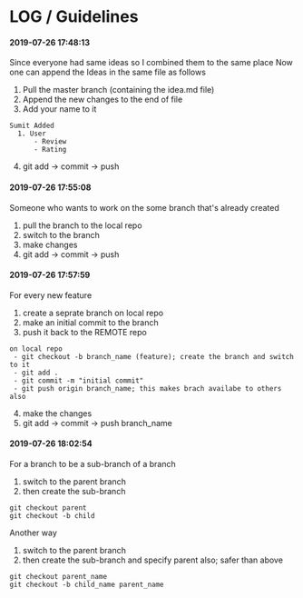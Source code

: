 # LOG / Guidelines

#### 2019-07-26 17:48:13
Since everyone had same ideas so I combined them to the same place
Now one can append the Ideas in the same file as follows

1. Pull the master branch (containing the idea.md file)
2. Append the new changes to the end of file
3. Add your name to it
 ```shell
 Sumit Added
   1. User
       - Review
       - Rating
 ```
4. git add -> commit -> push

#### 2019-07-26 17:55:08
Someone who wants to work on the some branch that's already created

1. pull the branch to the local repo
2. switch to the branch
3. make changes
4. git add -> commit -> push

#### 2019-07-26 17:57:59
For every new feature

1. create a seprate branch on local repo
2. make an initial commit to the branch
3. push it back to the REMOTE repo
```shell
on local repo
 - git checkout -b branch_name (feature); create the branch and switch to it
 - git add .
 - git commit -m "initial commit"
 - git push origin branch_name; this makes brach availabe to others also 
```
4. make the changes
5. git add -> commit -> push branch_name

#### 2019-07-26 18:02:54
For a branch to be a sub-branch of a branch

1. switch to the parent branch
2. then create the sub-branch

```shell
git checkout parent
git checkout -b child
```
Another way

1. switch to the parent branch
2. then create the sub-branch and specify parent also; safer than above

```shell
git checkout parent_name
git checkout -b child_name parent_name
```